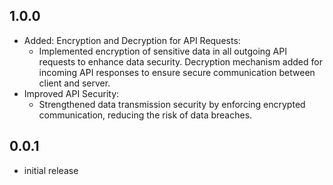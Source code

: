 ## 1.0.0
* Added: Encryption and Decryption for API Requests:
    * Implemented encryption of sensitive data in all outgoing API requests to enhance data security.
      Decryption mechanism added for incoming API responses to ensure secure communication between client and server.
* Improved API Security:
    * Strengthened data transmission security by enforcing encrypted communication, reducing the risk of data breaches.

## 0.0.1

* initial release
